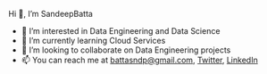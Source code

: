 Hi 👋, I’m SandeepBatta
- 👀 I’m interested in Data Engineering and Data Science
- 🌱 I’m currently learning Cloud Services
- 💞️ I’m looking to collaborate on Data Engineering projects
- 📫 You can reach me at battasndp@gmail.com, [Twitter](https://twitter.com/s_nd_p), [LinkedIn](https://linkedin.com/in/sandeepbatta)
